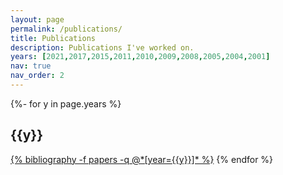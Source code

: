 ```yaml
---
layout: page
permalink: /publications/
title: Publications
description: Publications I've worked on.
years: [2021,2017,2015,2011,2010,2009,2008,2005,2004,2001]
nav: true
nav_order: 2
---
```

<!-- _pages/publications.md -->
<div class="publications">

{%- for y in page.years %}
  <h2 class="year">{{y}}</h2>
  <a href="https://www.wikipedia.org">{% bibliography -f papers -q @*[year={{y}}]* %}</a>
{% endfor %}

</div>
